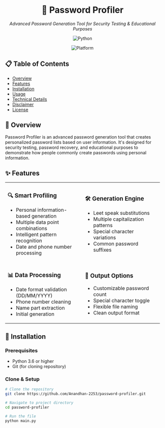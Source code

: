 <!DOCTYPE html>
<html>
<head>
</head>
<body>

<h1 align="center">🔐 Password Profiler</h1>
<p align="center"><i>Advanced Password Generation Tool for Security Testing & Educational Purposes</i></p>

<div align="center">

![Python](https://img.shields.io/badge/Python-3.6+-blue.svg)
<!--![License](https://img.shields.io/badge/License-MIT-green.svg)-->
![Platform](https://img.shields.io/badge/Platform-Linux%20|%20Windows%20|%20macOS-lightgrey.svg)

</div>

## 📋 Table of Contents
- [Overview](#overview)
- [Features](#features)
- [Installation](#installation)
- [Usage](#usage)
- [Technical Details](#technical-details)
- [Disclaimer](#disclaimer)
- [License](#license)

## 🎯 Overview

Password Profiler is an advanced password generation tool that creates personalized password lists based on user information. It's designed for security testing, password recovery, and educational purposes to demonstrate how people commonly create passwords using personal information.

## ✨ Features

<table>
<tr>
<td width="50%">

### 🔍 Smart Profiling
- Personal information-based generation
- Multiple data point combinations
- Intelligent pattern recognition
- Date and phone number processing

</td>
<td width="50%">

### 🛠️ Generation Engine
- Leet speak substitutions
- Multiple capitalization patterns
- Special character variations
- Common password suffixes

</td>
</tr>
<tr>
<td>

### 📊 Data Processing
- Date format validation (DD/MM/YYYY)
- Phone number cleaning
- Name part extraction
- Initial generation

</td>
<td>

### 💾 Output Options
- Customizable password count
- Special character toggle
- Flexible file naming
- Clean output format

</td>
</tr>
</table>

## 🚀 Installation

### Prerequisites
- Python 3.6 or higher
- Git (for cloning repository)

### Clone & Setup
```bash
# Clone the repository
git clone https://github.com/Anandhan-2253/password-profiler.git

# Navigate to project directory
cd password-profiler

# Run the file
python main.py
